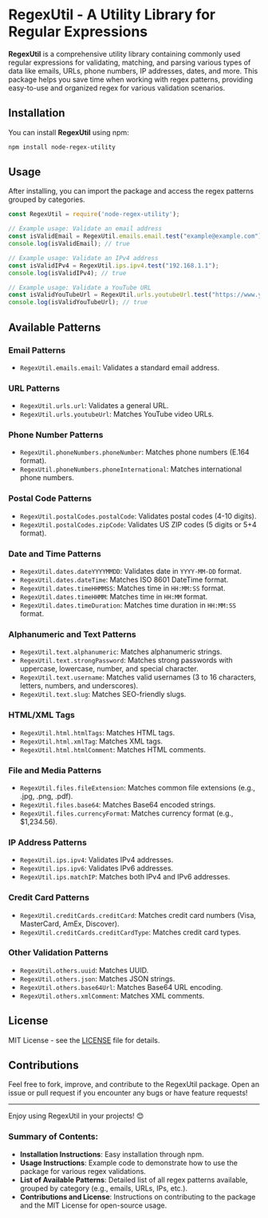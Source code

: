 # RegexUtil - A Utility Library for Regular Expressions

**RegexUtil** is a comprehensive utility library containing commonly used regular expressions for validating, matching, and parsing various types of data like emails, URLs, phone numbers, IP addresses, dates, and more. This package helps you save time when working with regex patterns, providing easy-to-use and organized regex for various validation scenarios.

## Installation

You can install **RegexUtil** using npm:

```bash
npm install node-regex-utility
```

## Usage

After installing, you can import the package and access the regex patterns grouped by categories.

```javascript
const RegexUtil = require('node-regex-utility');

// Example usage: Validate an email address
const isValidEmail = RegexUtil.emails.email.test("example@example.com");
console.log(isValidEmail); // true

// Example usage: Validate an IPv4 address
const isValidIPv4 = RegexUtil.ips.ipv4.test("192.168.1.1");
console.log(isValidIPv4); // true

// Example usage: Validate a YouTube URL
const isValidYouTubeUrl = RegexUtil.urls.youtubeUrl.test("https://www.youtube.com/watch?v=dQw4w9WgXcQ");
console.log(isValidYouTubeUrl); // true
```

## Available Patterns

### **Email Patterns**

- `RegexUtil.emails.email`: Validates a standard email address.

### **URL Patterns**

- `RegexUtil.urls.url`: Validates a general URL.
- `RegexUtil.urls.youtubeUrl`: Matches YouTube video URLs.

### **Phone Number Patterns**

- `RegexUtil.phoneNumbers.phoneNumber`: Matches phone numbers (E.164 format).
- `RegexUtil.phoneNumbers.phoneInternational`: Matches international phone numbers.

### **Postal Code Patterns**

- `RegexUtil.postalCodes.postalCode`: Validates postal codes (4-10 digits).
- `RegexUtil.postalCodes.zipCode`: Validates US ZIP codes (5 digits or 5+4 format).

### **Date and Time Patterns**

- `RegexUtil.dates.dateYYYYMMDD`: Validates date in `YYYY-MM-DD` format.
- `RegexUtil.dates.dateTime`: Matches ISO 8601 DateTime format.
- `RegexUtil.dates.timeHHMMSS`: Matches time in `HH:MM:SS` format.
- `RegexUtil.dates.timeHHMM`: Matches time in `HH:MM` format.
- `RegexUtil.dates.timeDuration`: Matches time duration in `HH:MM:SS` format.

### **Alphanumeric and Text Patterns**

- `RegexUtil.text.alphanumeric`: Matches alphanumeric strings.
- `RegexUtil.text.strongPassword`: Matches strong passwords with uppercase, lowercase, number, and special character.
- `RegexUtil.text.username`: Matches valid usernames (3 to 16 characters, letters, numbers, and underscores).
- `RegexUtil.text.slug`: Matches SEO-friendly slugs.

### **HTML/XML Tags**

- `RegexUtil.html.htmlTags`: Matches HTML tags.
- `RegexUtil.html.xmlTag`: Matches XML tags.
- `RegexUtil.html.htmlComment`: Matches HTML comments.

### **File and Media Patterns**

- `RegexUtil.files.fileExtension`: Matches common file extensions (e.g., .jpg, .png, .pdf).
- `RegexUtil.files.base64`: Matches Base64 encoded strings.
- `RegexUtil.files.currencyFormat`: Matches currency format (e.g., $1,234.56).

### **IP Address Patterns**

- `RegexUtil.ips.ipv4`: Validates IPv4 addresses.
- `RegexUtil.ips.ipv6`: Validates IPv6 addresses.
- `RegexUtil.ips.matchIP`: Matches both IPv4 and IPv6 addresses.

### **Credit Card Patterns**

- `RegexUtil.creditCards.creditCard`: Matches credit card numbers (Visa, MasterCard, AmEx, Discover).
- `RegexUtil.creditCards.creditCardType`: Matches credit card types.

### **Other Validation Patterns**

- `RegexUtil.others.uuid`: Matches UUID.
- `RegexUtil.others.json`: Matches JSON strings.
- `RegexUtil.others.base64Url`: Matches Base64 URL encoding.
- `RegexUtil.others.xmlComment`: Matches XML comments.

## License

MIT License - see the [LICENSE](LICENSE) file for details.

## Contributions

Feel free to fork, improve, and contribute to the RegexUtil package. Open an issue or pull request if you encounter any bugs or have feature requests!

---

Enjoy using RegexUtil in your projects! 😊


### Summary of Contents:
- **Installation Instructions**: Easy installation through npm.
- **Usage Instructions**: Example code to demonstrate how to use the package for various regex validations.
- **List of Available Patterns**: Detailed list of all regex patterns available, grouped by category (e.g., emails, URLs, IPs, etc.).
- **Contributions and License**: Instructions on contributing to the package and the MIT License for open-source usage.


